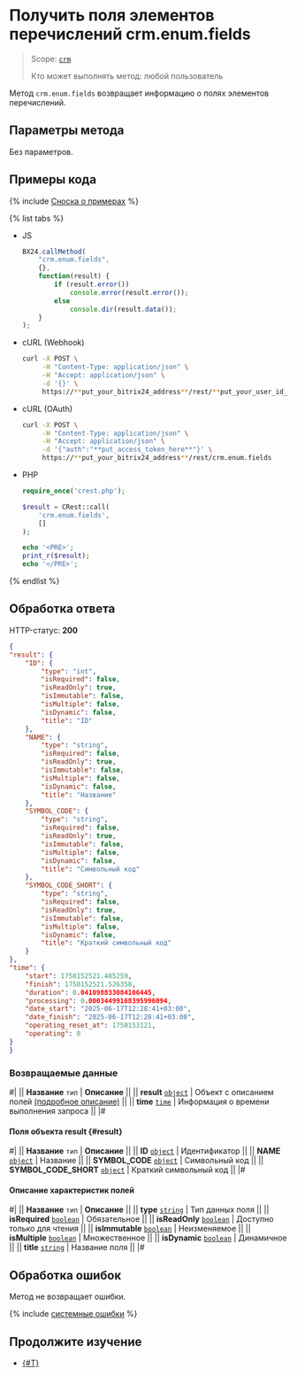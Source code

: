 # Получить поля элементов перечислений crm.enum.fields

> Scope: [`crm`](../../../scopes/permissions.md)
>
> Кто может выполнять метод: любой пользователь

Метод `crm.enum.fields` возвращает информацию о полях элементов перечислений.

## Параметры метода

Без параметров.

## Примеры кода

{% include [Сноска о примерах](../../../../_includes/examples.md) %}

{% list tabs %}

- JS

    ```js
    BX24.callMethod(
        "crm.enum.fields",
        {},
        function(result) {
            if (result.error())
                console.error(result.error());
            else
                console.dir(result.data());
        }
    );
    ```

- cURL (Webhook)

    ```bash
    curl -X POST \
         -H "Content-Type: application/json" \
         -H "Accept: application/json" \
         -d '{}' \
         https://**put_your_bitrix24_address**/rest/**put_your_user_id_here**/**put_your_webbhook_here**/crm.enum.fields
    ```

- cURL (OAuth)

    ```bash
    curl -X POST \
         -H "Content-Type: application/json" \
         -H "Accept: application/json" \
         -d '{"auth":"**put_access_token_here**"}' \
         https://**put_your_bitrix24_address**/rest/crm.enum.fields
    ```

- PHP

    ```php
    require_once('crest.php');

    $result = CRest::call(
        'crm.enum.fields',
        []
    );

    echo '<PRE>';
    print_r($result);
    echo '</PRE>';
    ```

{% endlist %}

## Обработка ответа

HTTP-статус: **200**

```json
{
"result": {
    "ID": {
        "type": "int",
        "isRequired": false,
        "isReadOnly": true,
        "isImmutable": false,
        "isMultiple": false,
        "isDynamic": false,
        "title": "ID"
    },
    "NAME": {
        "type": "string",
        "isRequired": false,
        "isReadOnly": true,
        "isImmutable": false,
        "isMultiple": false,
        "isDynamic": false,
        "title": "Название"
    },
    "SYMBOL_CODE": {
        "type": "string",
        "isRequired": false,
        "isReadOnly": true,
        "isImmutable": false,
        "isMultiple": false,
        "isDynamic": false,
        "title": "Символьный код"
    },
    "SYMBOL_CODE_SHORT": {
        "type": "string",
        "isRequired": false,
        "isReadOnly": true,
        "isImmutable": false,
        "isMultiple": false,
        "isDynamic": false,
        "title": "Краткий символьный код"
    }
},
"time": {
    "start": 1750152521.485259,
    "finish": 1750152521.526358,
    "duration": 0.041098833084106445,
    "processing": 0.00034499168395996094,
    "date_start": "2025-06-17T12:28:41+03:00",
    "date_finish": "2025-06-17T12:28:41+03:00",
    "operating_reset_at": 1750153121,
    "operating": 0
}
}
```

### Возвращаемые данные

#|
|| **Название**
`тип` | **Описание** ||
|| **result**
[`object`](../../../data-types.md) | Объект с описанием полей [(подробное описание)](#result) ||
|| **time**
[`time`](../../../data-types.md#time) | Информация о времени выполнения запроса ||
|#

#### Поля объекта result {#result}

#|
|| **Название**
`тип` | **Описание** ||
|| **ID**
[`object`](../../../data-types.md) | Идентификатор ||
|| **NAME**
[`object`](../../../data-types.md) | Название ||
|| **SYMBOL_CODE**
[`object`](../../../data-types.md) | Символьный код ||
|| **SYMBOL_CODE_SHORT**
[`object`](../../../data-types.md) | Краткий символьный код ||
|#

#### Описание характеристик полей

#|
|| **Название**
`тип` | **Описание** ||
|| **type**
[`string`](../../../data-types.md) | Тип данных поля ||
|| **isRequired**
[`boolean`](../../../data-types.md) | Обязательное ||
|| **isReadOnly**
[`boolean`](../../../data-types.md) | Доступно только для чтения ||
|| **isImmutable**
[`boolean`](../../../data-types.md) | Неизменяемое ||
|| **isMultiple**
[`boolean`](../../../data-types.md) | Множественное ||
|| **isDynamic**
[`boolean`](../../../data-types.md) | Динамичное ||
|| **title**
[`string`](../../../data-types.md) | Название поля ||
|#

## Обработка ошибок

Метод не возвращает ошибки.

{% include [системные ошибки](../../../../_includes/system-errors.md) %}

## Продолжите изучение

- [{#T}](./index.md)
